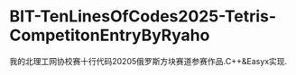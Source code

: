 # BIT-TenLinesOfCodes2025-Tetris-CompetitonEntryByRyaho
我的北理工网协校赛十行代码20205俄罗斯方块赛道参赛作品.C++&amp;Easyx实现.
